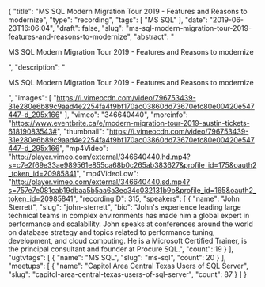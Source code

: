 {
  "title": "MS SQL Modern Migration Tour 2019 - Features and Reasons to modernize",
  "type": "recording",
  "tags": [
    "MS SQL"
  ],
  "date": "2019-06-23T16:06:04",
  "draft": false,
  "slug": "ms-sql-modern-migration-tour-2019-features-and-reasons-to-modernize",
  "abstract": "<p>MS SQL Modern Migration Tour 2019 - Features and Reasons to modernize</p>",
  "description": "<p>MS SQL Modern Migration Tour 2019 - Features and Reasons to modernize</p>",
  "images": [
    "https://i.vimeocdn.com/video/796753439-31e280e6b89c9aad4e2254fa4f9bf170ac03860dd73670efc80e00420e547447-d_295x166"
  ],
  "vimeo": "346640440",
  "moreinfo": "https://www.eventbrite.ca/e/modern-migration-tour-2019-austin-tickets-61819083543#",
  "thumbnail": "https://i.vimeocdn.com/video/796753439-31e280e6b89c9aad4e2254fa4f9bf170ac03860dd73670efc80e00420e547447-d_295x166",
  "mp4Video": "http://player.vimeo.com/external/346640440.hd.mp4?s=c7e2f69e33ae989561e855ca68b0c265ab383627&profile_id=175&oauth2_token_id=20985841",
  "mp4VideoLow": "http://player.vimeo.com/external/346640440.sd.mp4?s=757e7e081cab19dbaa5b5aa6a3ec34c032131b9b&profile_id=165&oauth2_token_id=20985841",
  "recordingID": 315,
  "speakers": [
    {
      "name": "John Sterrett",
      "slug": "john-sterrett",
      "bio": "John's experience leading large technical teams in complex environments has made him a global expert in performance and scalability. John speaks at conferences around the world on database strategy and topics related to performance tuning, development, and cloud computing. He is a Microsoft Certified Trainer, is the principal consultant and founder at Procure SQL.",
      "count": 19
    }
  ],
  "ugtvtags": [
    {
      "name": "MS SQL",
      "slug": "ms-sql",
      "count": 20
    }
  ],
  "meetups": [
    {
      "name": "Capitol Area Central Texas Users of SQL Server",
      "slug": "capitol-area-central-texas-users-of-sql-server",
      "count": 87
    }
  ]
}